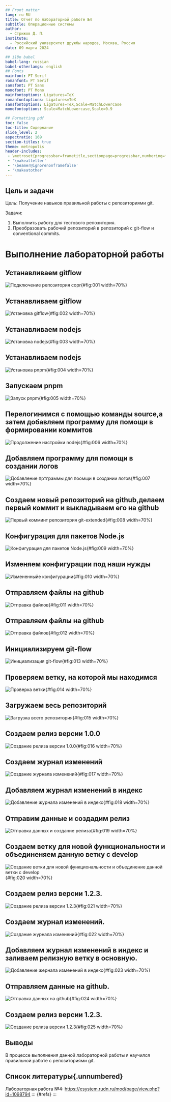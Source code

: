 ```yaml
---
## Front matter
lang: ru-RU
title: Отчет по лабораторной работе №4
subtitle: Операционные системы
author:
  - Стрижов Д. П.
institute:
  - Российский университет дружбы народов, Москва, Россия
date: 09 марта 2024

## i18n babel
babel-lang: russian
babel-otherlangs: english
## Fonts
mainfont: PT Serif
romanfont: PT Serif
sansfont: PT Sans
monofont: PT Mono
mainfontoptions: Ligatures=TeX
romanfontoptions: Ligatures=TeX
sansfontoptions: Ligatures=TeX,Scale=MatchLowercase
monofontoptions: Scale=MatchLowercase,Scale=0.9

## Formatting pdf
toc: false
toc-title: Содержание
slide_level: 2
aspectratio: 169
section-titles: true
theme: metropolis
header-includes:
 - \metroset{progressbar=frametitle,sectionpage=progressbar,numbering=fraction}
 - '\makeatletter'
 - '\beamer@ignorenonframefalse'
 - '\makeatother'
---
```


## Цель и задачи
Цель:
Получение навыков правильной работы с репозиториями git.

Задачи:
1. Выполнить работу для тестового репозитория.
2. Преобразовать рабочий репозиторий в репозиторий с git-flow и conventional commits.

# Выполнение лабораторной работы

## Устанавливаем gitflow 

![Подключение репозитория copr](image/1.png){#fig:001 width=70%}

## Устанавливаем gitflow 

![Установка gitflow](image/2.png){#fig:002 width=70%}

## Устанавливаем nodejs 

![Установка nodejs](image/3.png){#fig:003 width=70%}

## Устанавливаем nodejs 

![Установка pnpm](image/4.png){#fig:004 width=70%}

## Запускаем pnpm

![Запуск pnpm](image/5.png){#fig:005 width=70%}

## Перелогинимся с помощью команды source,а затем добавляем программу для помощи в формировании коммитов  

![Продолжение настройки nodejs](image/6.png){#fig:006 width=70%}

## Добавляем программу для помощи в создании логов

![Добавление пртграммы для поомщи в создании логов](image/7.png){#fig:007 width=70%}

## Создаем новый репозиторий на github,делаем первый коммит и выкладываем его на github

![Первый комминт репозитория git-extended](image/8.png){#fig:008 width=70%}

## Конфигурация для пакетов Node.js 

![Конфигурация для пакетов Node.js](image/9.png){#fig:009 width=70%}

## Изменяем конфигурации под наши нужды

![Измененныйе конфигурации](image/10.png){#fig:010 width=70%}

## Отправляем файлы на github

![Отправка файлов](image/11.png){#fig:011 width=70%}

## Отправляем файлы на github

![Отправка файлов](image/12.png){#fig:012 width=70%}

## Инициализируем git-flow

![Инициализация git-flow](image/13.png){#fig:013 width=70%}

## Проверяем ветку, на которой мы находимся

![Проверка ветки](image/14.png){#fig:014 width=70%}

## Загружаем весь репозиторий

![Загрузка всего репозитория](image/15.png){#fig:015 width=70%}

## Создаем релиз версии 1.0.0

![Создание релиза версии 1.0.0](image/16.png){#fig:016 width=70%}

## Создаем журнал изменений

![Создание журнала изменений](image/17.png){#fig:017 width=70%}

## Добавляем журнал изменений в индекс

![Добавление журнала изменений в индекс](image/18.png){#fig:018 width=70%}

## Отправим данные и создадим релиз

![Отправка данных и создание релиза](image/19.png){#fig:019 width=70%}

## Создаем ветку для новой функциональности и объединеняем данную ветку с develop

![Создание ветки для новой функциональности и объединение данной ветки с develop](image/20.png){#fig:020 width=70%}

## Создаем релиз версии 1.2.3.

![Создание релиза версии 1.2.3](image/21.png){#fig:021 width=70%}

## Создаем журнал изменений.

![Создание журнала изменений](image/22.png){#fig:022 width=70%}

## Добавляем журнал изменений в индекс и заливаем релизную ветку в основную.

![Добавление жернала изменений в индекс](image/23.png){#fig:023 width=70%}

## Отправляем данные на github.

![Отправка данных на github](image/24.png){#fig:024 width=70%}

## Создаем релиз версии 1.2.3.

![Создание релиза версии 1.2.3](image/25.png){#fig:025 width=70%}

## Выводы

В процессе выполнения данной лабораторной работы я научился правильной работе с репозиториями git. 

## Список литературы{.unnumbered}
Лабораторная работа №4: https://esystem.rudn.ru/mod/page/view.php?id=1098794
::: {#refs}
:::

